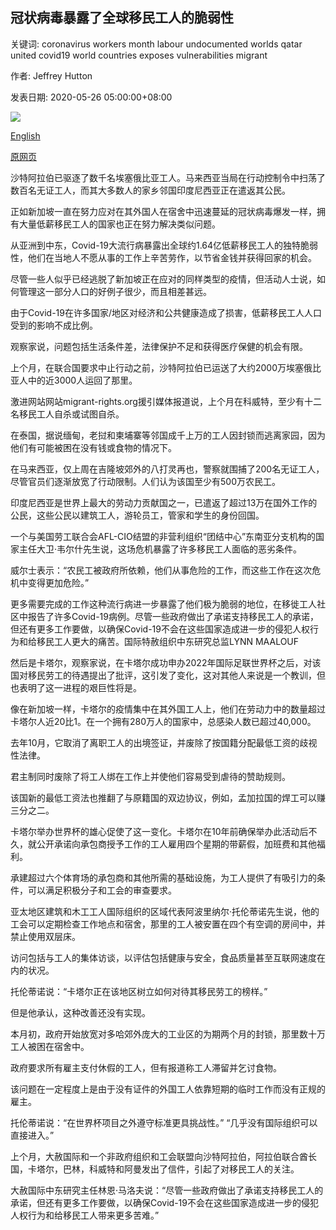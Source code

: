 ## 冠状病毒暴露了全球移民工人的脆弱性

关键词: coronavirus workers month labour undocumented worlds qatar united covid19 world countries exposes vulnerabilities migrant

作者: Jeffrey Hutton

发表日期: 2020-05-26 05:00:00+08:00

![](https://www.straitstimes.com/sites/default/files/styles/x_large/public/articles/2020/05/26/ST_20200526_JDMIGRANT26_5691286.jpg?itok=Uillt-9p)

[English](Coronavirus%20exposes%20vulnerabilities%20of%20world%27s%20migrant%20workers.md)

[原网页](https://www.straitstimes.com/world/middle-east/virus-exposes-vulnerabilities-of-worlds-migrant-workers)

沙特阿拉伯已驱逐了数千名埃塞俄比亚工人。马来西亚当局在行动控制令中扫荡了数百名无证工人，而其大多数人的家乡邻国印度尼西亚正在遣返其公民。

正如新加坡一直在努力应对在其外国人在宿舍中迅速蔓延的冠状病毒爆发一样，拥有大量低薪移民工人的国家也正在努力解决类似问题。

从亚洲到中东，Covid-19大流行病暴露出全球约1.64亿低薪移民工人的独特脆弱性，他们在当地人不愿从事的工作上辛苦劳作，以节省金钱并获得回家的机会。

尽管一些人似乎已经逃脱了新加坡正在应对的同样类型的疫情，但活动人士说，如何管理这一部分人口的好例子很少，而且相差甚远。

由于Covid-19在许多国家/地区对经济和公共健康造成了损害，低薪移民工人人口受到的影响不成比例。

观察家说，问题包括生活条件差，法律保护不足和获得医疗保健的机会有限。

上个月，在联合国要求中止行动之前，沙特阿拉伯已运送了大约2000万埃塞俄比亚人中的近3000人运回了那里。

激进网站网站migrant-rights.org援引媒体报道说，上个月在科威特，至少有十二名移民工人自杀或试图自杀。

在泰国，据说缅甸，老挝和柬埔寨等邻国成千上万的工人因封锁而逃离家园，因为他们有可能被困在没有钱或食物的情况下。

在马来西亚，仅上周在吉隆坡郊外的八打灵再也，警察就围捕了200名无证工人，尽管官员们逐渐放宽了行动限制。人们认为该国至少有500万农民工。

印度尼西亚是世界上最大的劳动力贡献国之一，已遣返了超过13万在国外工作的公民，这些公民以建筑工人，游轮员工，管家和学生的身份回国。

一个与美国劳工联合会AFL-CIO结盟的非营利组织“团结中心”东南亚分支机构的国家主任大卫·韦尔什先生说，这场危机暴露了许多移民工人面临的恶劣条件。

威尔士表示：“农民工被政府所依赖，他们从事危险的工作，而这些工作在这次危机中变得更加危险。”

更多需要完成的工作这种流行病进一步暴露了他们极为脆弱的地位，在移徙工人社区中报告了许多Covid-19病例。尽管一些政府做出了承诺支持移民工人的承诺，但还有更多工作要做，以确保Covid-19不会在这些国家造成进一步的侵犯人权行为和给移民工人更大的痛苦。国际特赦组织中东研究总监LYNN MAALOUF

然后是卡塔尔，观察家说，在卡塔尔成功申办2022年国际足联世界杯之后，对该国对移民劳工的待遇提出了批评，这引发了变化，这对其他人来说是一个教训，但也表明了这一进程的艰巨性将是。

像在新加坡一样，卡塔尔的疫情集中在其外国工人上，他们在劳动力中的数量超过卡塔尔人近20比1。在一个拥有280万人的国家中，总感染人数已超过40,000。

去年10月，它取消了离职工人的出境签证，并废除了按国籍分配最低工资的歧视性法律。

君主制同时废除了将工人绑在工作上并使他们容易受到虐待的赞助规则。

该国新的最低工资法也推翻了与原籍国的双边协议，例如，孟加拉国的焊工可以赚三分之二。

卡塔尔举办世界杯的雄心促使了这一变化。卡塔尔在10年前确保举办此活动后不久，就公开承诺向承包商授予工作的工人雇用四个星期的带薪假，加班费和其他福利。

承建超过六个体育场的承包商和其他所需的基础设施，为工人提供了有吸引力的条件，可以满足积极分子和工会的审查要求。

亚太地区建筑和木工工人国际组织的区域代表阿波里纳尔·托伦蒂诺先生说，他的工会可以定期检查工作地点和宿舍，那里的工人被安置在四个有空调的房间中，并禁止使用双层床。

访问包括与工人的集体访谈，以评估包括健康与安全，食品质量甚至互联网速度在内的状况。

托伦蒂诺说：“卡塔尔正在该地区树立如何对待其移民劳工的榜样。”

但是他承认，这种改善还没有实现。

本月初，政府开始放宽对多哈郊外庞大的工业区的为期两个月的封锁，那里数十万工人被困在宿舍中。

政府要求所有雇主支付休假的工人，但有报道称工人滞留并乞讨食物。

该问题在一定程度上是由于没有证件的外国工人依靠短期的临时工作而没有正规的雇主。

托伦蒂诺说：“在世界杯项目之外遵守标准更具挑战性。” “几乎没有国际组织可以直接进入。”

上个月，大赦国际和一个非政府组织和工会联盟向沙特阿拉伯，阿拉伯联合酋长国，卡塔尔，巴林，科威特和阿曼发出了信件，引起了对移民工人的关注。

大赦国际中东研究主任林恩·马洛夫说：“尽管一些政府做出了承诺支持移民工人的承诺，但还有更多工作要做，以确保Covid-19不会在这些国家造成进一步的侵犯人权行为和给移民工人带来更多苦难。”